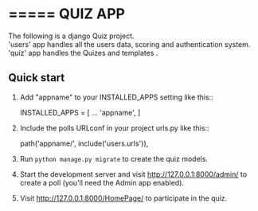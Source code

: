 =====
QUIZ APP
=====

The following is a django Quiz project.  
'users' app handles all the users data, scoring and authentication system.   
'quiz' app handles the Quizes and templates .  

Quick start
-----------

1. Add "appname" to your INSTALLED_APPS setting like this::

    INSTALLED_APPS = [
        ...
        'appname',
    ]

2. Include the polls URLconf in your project urls.py like this::

    path('appname/', include('users.urls')),

3. Run `python manage.py migrate` to create the quiz models.

4. Start the development server and visit http://127.0.0.1:8000/admin/
   to create a poll (you'll need the Admin app enabled).

5. Visit http://127.0.0.1:8000/HomePage/ to participate in the quiz.

